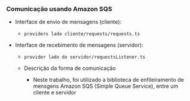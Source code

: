 ### Comunicação usando Amazon SQS

* Interface de envio de mensagens (cliente): 
  * ```providers lado cliente/requests/requests.ts```    
  
* Interface de recebimento de mensagens (servidor): 
  * ```provider lado do servidor/requestsListener.ts```    
  
  * Descrição da forma de comunicação   
    * Neste trabalho, foi utilizado a biblioteca de enfileiramento de mensgens Amazon SQS (Simple Queue Service), entre um cliente e servidor
